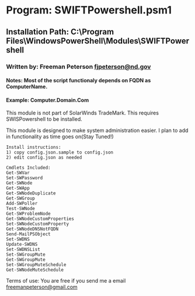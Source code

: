 
# Program:            SWIFTPowershell.psm1
## Installation Path:  C:\Program Files\WindowsPowerShell\Modules\SWIFTPowershell
### Written by:         Freeman Peterson fjpeterson@nd.gov
#### Notes:              Most of the script functionaly depends on FQDN as ComputerName.
####                     Example: Computer.Domain.Com

This module is not part of SolarWinds TradeMark.
This requires SWISPowershell to be installed.

This module is designed to make system administration easier. I plan to add in functionality as time goes on(Stay Tuned!)


```
Install instructions:
1) copy config.json.sample to config.json
2) edit config.json as needed
````
```
Cmdlets Included:
Get-SWVar
Set-SWPassword
Get-SWNode
Get-SWApp
Get-SWNodeDuplicate
Get-SWGroup
Add-SWPoller
Test-SWNode
Get-SWProblemNode
Get-SWNodeCustomProperties
Set-SWNodeCustomProperty
Get-SWNodeDNSNotFQDN
Send-MailPSObject
Set-SWDNS
Update-SWDNS
Set-SWDNSList
Set-SWGroupMute
Get-SWGroupMute
Set-SWGroupMuteSchedule
Get-SWNodeMuteSchedule
```

Terms of use: 
You are free if you send me a email freemanpeterson@gmail.com
